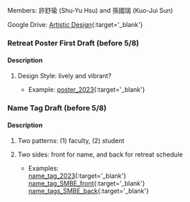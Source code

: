 
Members: 許舒瑜 (Shu-Yu Hsu) and 孫國瑞 (Kuo-Jui Sun)

Google Drive: [Artistic Design](https://drive.google.com/drive/folders/1WMZKaTQMelITlmTpOj-JPy66o2y8RZ3z){:target='_blank'}

### Retreat Poster First Draft (before 5/8)

#### Description

1. Design Style: lively and vibrant?  

    * Example: [poster_2023](./images/poster.jpg){:target='_blank'}  

### Name Tag Draft (before 5/8) 

#### Description

1. Two patterns: (1) faculty, (2) student  
2. Two sides: front for name, and back for retreat schedule


    - Examples:  
    [name_tag_2023](./images/name_tag.jpg){:target='_blank'}  
    [name_tag_SMBE_front](./images/name_tag_1.JPG){:target='_blank'}  
    [name_tags_SMBE_back](./images/name_tag_2.JPG){:target='_blank'}


<!-- 
* Brochure
* Award competition
* Award certificate  -->